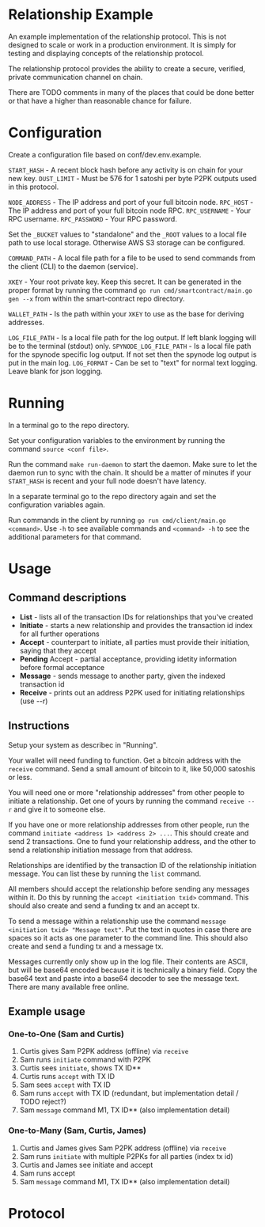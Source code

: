 # Relationship Example

An example implementation of the relationship protocol. This is not designed to scale or work in a production environment. It is simply for testing and displaying concepts of the relationship protocol.

The relationship protocol provides the ability to create a secure, verified, private communication channel on chain.

There are TODO comments in many of the places that could be done better or that have a higher than reasonable chance for failure.

# Configuration

Create a configuration file based on conf/dev.env.example.

`START_HASH` - A recent block hash before any activity is on chain for your new key.
`DUST_LIMIT` - Must be 576 for 1 satoshi per byte P2PK outputs used in this protocol.

`NODE_ADDRESS` - The IP address and port of your full bitcoin node.
`RPC_HOST` - The IP address and port of your full bitcoin node RPC.
`RPC_USERNAME` - Your RPC username.
`RPC_PASSWORD` - Your RPC password.

Set the `_BUCKET` values to "standalone" and the `_ROOT` values to a local file path to use local storage. Otherwise AWS S3 storage can be configured.

`COMMAND_PATH` - A local file path for a file to be used to send commands from the client (CLI) to the daemon (service).

`XKEY` - Your root private key. Keep this secret. It can be generated in the proper format by running the command `go run cmd/smartcontract/main.go gen --x` from within the smart-contract repo directory.

`WALLET_PATH` - Is the path within your `XKEY` to use as the base for deriving addresses.

`LOG_FILE_PATH` - Is a local file path for the log output. If left blank logging will be to the terminal (stdout) only.
`SPYNODE_LOG_FILE_PATH` - Is a local file path for the spynode specific log output. If not set then the spynode log output is put in the main log.
`LOG_FORMAT` - Can be set to "text" for normal text logging. Leave blank for json logging.

# Running

In a terminal go to the repo directory.

Set your configuration variables to the environment by running the command `source <conf file>`.

Run the command `make run-daemon` to start the daemon. Make sure to let the daemon run to sync with the chain. It should be a matter of minutes if your `START_HASH` is recent and your full node doesn't have latency.

In a separate terminal go to the repo directory again and set the configuration variables again.

Run commands in the client by running `go run cmd/client/main.go <command>`. Use `-h` to see available commands and `<command> -h` to see the additional parameters for that command.

# Usage

## Command descriptions

- **List** - lists all of the transaction IDs for relationships that you've created
- **Initiate** - starts a new relationship and provides the transaction id index for all further operations
- **Accept** - counterpart to initiate, all parties must provide their initiation, saying that they accept
- **Pending** Accept - partial acceptance, providing idetity information before formal acceptance
- **Message** - sends message to another party, given the indexed transaction id
- **Receive** - prints out an address P2PK used for initiating relationships (use --r)

## Instructions

Setup your system as describec in "Running".

Your wallet will need funding to function. Get a bitcoin address with the `receive` command. Send a small amount of bitcoin to it, like 50,000 satoshis or less.

You will need one or more "relationship addresses" from other people to initiate a relationship. Get one of yours by running the command `receive --r` and give it to someone else.

If you have one or more relationship addresses from other people, run the command `initiate <address 1> <address 2> ...`. This should create and send 2 transactions. One to fund your relationship address, and the other to send a relationship initiation message from that address.

Relationships are identified by the transaction ID of the relationship initiation message. You can list these by running the `list` command.

All members should accept the relationship before sending any messages within it. Do this by running the `accept <initiation txid>` command. This should also create and send a funding tx and an accept tx.

To send a message within a relationship use the command `message <initiation txid> "Message text"`. Put the text in quotes in case there are spaces so it acts as one parameter to the command line. This should also create and send a funding tx and a message tx.

Messages currently only show up in the log file. Their contents are ASCII, but will be base64 encoded because it is technically a binary field. Copy the base64 text and paste into a base64 decoder to see the message text. There are many available free online.

## Example usage

### One-to-One (Sam and Curtis)

1. Curtis gives Sam P2PK address (offline) via `receive`
2. Sam runs `initiate` command with P2PK
3. Curtis sees `initiate`, shows TX ID**
4. Curtis runs `accept` with TX ID
5. Sam sees `accept` with TX ID
6. Sam runs `accept` with TX ID (redundant, but implementation detail / TODO reject?)
7. Sam `message` command M1, TX ID** (also implementation detail)

### One-to-Many (Sam, Curtis, James)

1. Curtis and James gives Sam P2PK address (offline) via `receive`
2. Sam runs `initiate` with multiple P2PKs for all parties (index tx id)
3. Curtis and James see initiate and accept
4. Sam runs accept
7. Sam `message` command M1, TX ID** (also implementation detail)

# Protocol


